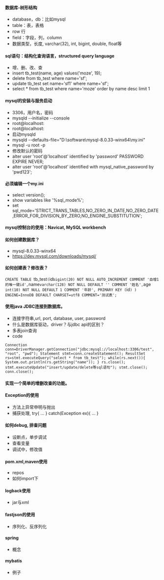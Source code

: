 #### 数据库-树形结构
- database，db：比如mysql
- table：表，表格
- row 行
- field：字段，列，column
- 数据类型，长度, varchar(32), int, bigint, double, float等

#### sql语句：结构化查询语言，structured query language
- 增、删、改、查
- insert tb_test(name, age) values('moze', 19);
- delete from tb_test where name='sf';
- update tb_test set name='sf1' where name='sf';
- select * from tb_test where name='moze' order by name desc limit 1

#### mysql的安装与服务启动
- 3306，用户名，密码
- mysqld --initialize --console
- root@localhost:
- root@localhost:
- 启动mysqld
- mysqld --defaults-file="D:\software\mysql-8.0.33-winx64\my.ini"
- mysql -u root -p
- 修改默认的密码
- alter user 'root'@'localhost' identified by 'password' PASSWORD EXPIRE NEVER;
- alter user 'root'@'localhost' identified with mysql_native_password by 'pwd123';

#### 必须编辑一个my.ini
- select version();
- show variables like '%sql_mode%';
- set sql_mode='STRICT_TRANS_TABLES,NO_ZERO_IN_DATE,NO_ZERO_DATE,ERROR_FOR_DIVISION_BY_ZERO,NO_ENGINE_SUBSTITUTION';

#### mysql控制台的使用：Navicat, MySQL workbench

#### 如何创建数据库？
- mysql-8.0.33-winx64
- https://dev.mysql.com/downloads/mysql/

#### 如何创建表？修改表？

`CREATE TABLE `tb_test` (
`id` bigint(20) NOT NULL AUTO_INCREMENT COMMENT '自增1的唯一键id',
`name` varchar(128) NOT NULL DEFAULT '' COMMENT '姓名',
`age` int(10) NOT NULL DEFAULT 1 COMMENT '年龄',
PRIMARY KEY (`id`)
) ENGINE=InnoDB DEFAULT CHARSET=utf8 COMMENT='测试表';
`

#### 使用java JDBC连接到数据库。
- 连接字符串,url, port, database, user, password
- 什么是数据库驱动，driver？与jdbc api的区别？
- 多表join查询
- code
  
`Connection conn=DriverManager.getConnection("jdbc:mysql://localhost:3306/test", "root", "pwd");
Statement stmt=conn.createStatement();
ResultSet rs=stmt.executeQuery("select * from tb_test");
while(rs.next()){
    System.out.println(rs.getString("name"));
}
rs.close();
stmt.executeUpdate("insert/update/delete等sql语句");
stmt.close();
conn.close();
`

#### 实现一个简单的增删改查的功能。

#### Exception的使用
- 方法上异常申明与抛出
- 捕获处理, try{ ... } catch(Exception ex){   ... }
#### 如何debug, 排查问题
- 设断点，单步调试
- 查看变量
- 调试中，修改值
#### pom.xml,maven使用
- repos
- 如何import下
#### logback使用
- jar与xml
#### fastjson的使用
- 序列化、反序列化
#### spring
- 概念
#### mybatis
- 例子
